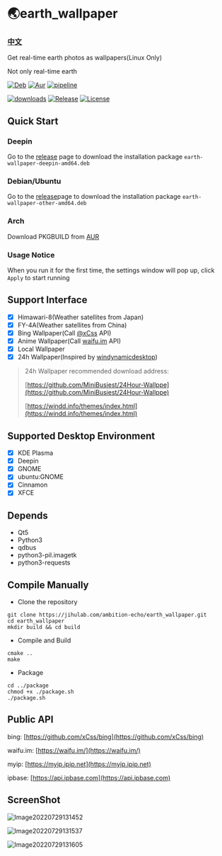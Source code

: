# 🌏earth_wallpaper

### [中文](https://github.com/ambition-echo/earth_wallpaper#readme)

Get real-time earth photos as wallpapers(Linux Only)

Not only real-time earth

[![Deb](https://github.com/ambition-echo/earth_wallpaper/actions/workflows/deb.yml/badge.svg)](https://github.com/ambition-echo/earth_wallpaper/actions/workflows/deb.yml)
[![Aur](https://github.com/ambition-echo/earth_wallpaper/actions/workflows/aur.yml/badge.svg)](https://github.com/ambition-echo/earth_wallpaper/actions/workflows/aur.yml)
[![pipeline](https://jihulab.com/ambition-echo/earth_wallpaper/badges/main/pipeline.svg)](https://jihulab.com/ambition-echo/earth_wallpaper/commits/main)

[![downloads](https://img.shields.io/github/downloads/ambition-echo/earth_wallpaper/total)](https://github.com/ambition-echo/earth_wallpaper/releases)
[![Release](https://img.shields.io/github/v/release/ambition-echo/earth_wallpaper)](https://github.com/ambition-echo/earth_wallpaper/releases)
[![License](https://img.shields.io/github/license/ambition-echo/earth_wallpaper)](https://github.com/ambition-echo/earth_wallpaper/blob/main/LICENSE)

## Quick Start

### Deepin

Go to the [release](https://github.com/ambition-echo/earth_wallpaper/releases) page to download the installation
package ```earth-wallpaper-deepin-amd64.deb```

### Debian/Ubuntu

Go to the [release](https://github.com/ambition-echo/earth_wallpaper/releases)page to download the installation
package ```earth-wallpaper-other-amd64.deb```

### Arch

Download PKGBUILD from [AUR](https://aur.archlinux.org/packages/earth-wallpaper-bin)

### Usage Notice

When you run it for the first time, the settings window will pop up, click ```Apply``` to start running

## Support Interface

- [x] Himawari-8(Weather satellites from Japan)
- [x] FY-4A(Weather satellites from China)
- [x] Bing Wallpaper(Call [@xCss](https://github.com/xCss/bing) API)
- [x] Anime Wallpaper(Call [waifu.im](https://waifu.im/) API)
- [x] Local Wallpaper
- [x] 24h Wallpaper(Inspired by [windynamicdesktop](https://github.com/t1m0thyj/windynamicdesktop))

> 24h Wallpaper recommended download address:
>
> [https://github.com/MiniBusiest/24Hour-Wallppe](https://github.com/MiniBusiest/24Hour-Wallppe)
>
> [https://windd.info/themes/index.html](https://windd.info/themes/index.html)

## Supported Desktop Environment

- [x] KDE Plasma
- [x] Deepin
- [x] GNOME
- [x] ubuntu:GNOME
- [x] Cinnamon
- [x] XFCE

## Depends

- Qt5
- Python3
- qdbus
- python3-pil.imagetk
- python3-requests

## Compile Manually

- Clone the repository

```shell
git clone https://jihulab.com/ambition-echo/earth_wallpaper.git
cd earth_wallpaper
mkdir build && cd build
```

- Compile and Build

```shell
cmake ..
make
```

- Package

```shell
cd ../package
chmod +x ./package.sh
./package.sh
```

## Public API

bing: [https://github.com/xCss/bing](https://github.com/xCss/bing)

waifu.im: [https://waifu.im/](https://waifu.im/)

myip: [https://myip.ipip.net](https://myip.ipip.net)

ipbase: [https://api.ipbase.com](https://api.ipbase.com)

## ScreenShot

![Image20220729131452](https://jihulab.com/ambition-echo/img_bed/raw/main/img/Image20220729131452.png)

![Image20220729131537](https://jihulab.com/ambition-echo/img_bed/-/raw/main/img/Image20220729131537.png)

![Image20220729131605](https://jihulab.com/ambition-echo/img_bed/raw/main/img/Image20220729131605.png)